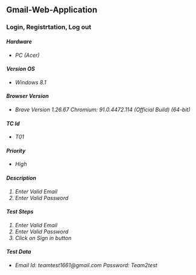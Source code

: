 <h2>Gmail-Web-Application</h2>

<h3>Login, Registrtation, Log out</h3>

<h4><strong><em> Hardware </em></strong></h4>
<ul>
<li><em> PC (Acer)<em/></li>
</ul>

<h4><strong> Version OS </h4></strong>  
<ul>
<li><em> Windows 8.1 <em/></li>
</ul>  

<h4><strong> Browser Version </h4></em></strong>  
<ul>
<li><em> Brave Version 1.26.67 Chromium: 91.0.4472.114 (Official Build) (64-bit) </em></li>
</ul>  

<h4><strong><em> TC Id </em></strong></h4>
<ul>
<li><em>T01<em/></li>
</ul> 

<h4><strong><em> Priority </em></strong></h4>
<ul>
<li><em>High</em></li>
</ul> 

<h4><strong><em> Description </em></strong></h4>
<ol>
<li><em>Enter Valid Email</em></li>
<li><em>Enter Valid Password</em></li>
</ol>

<h4><strong><em> Test Steps </em></strong></h4>
<ol>
<li><em>Enter Valid Email</em></li>
<li><em>Enter Valid Password</em></li>
<li><em>Click on Sign in button</em></li>
</ol>

<h4><strong><em> Test Data </em></strong></h4>
<ul>
<li><em>Email Id: teamtest1661@gmail.com Password: Team2test</em></li>
</ul> 







